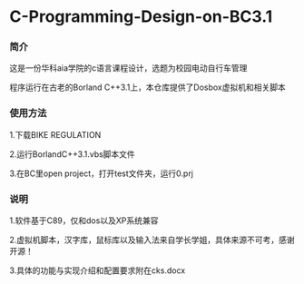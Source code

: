 # C-Programming-Design-on-BC3.1
### 简介
这是一份华科aia学院的c语言课程设计，选题为校园电动自行车管理

程序运行在古老的Borland C++3.1上，本仓库提供了Dosbox虚拟机和相关脚本
### 使用方法
1.下载BIKE REGULATION

2.运行BorlandC++3.1.vbs脚本文件

3.在BC里open project，打开test文件夹，运行0.prj
### 说明
1.软件基于C89，仅和dos以及XP系统兼容

2.虚拟机脚本，汉字库，鼠标库以及输入法来自学长学姐，具体来源不可考，感谢开源！

3.具体的功能与实现介绍和配置要求附在cks.docx


